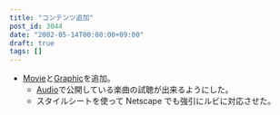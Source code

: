 ```yaml
---
title: "コンテンツ追加"
post_id: 3044
date: "2002-05-14T00:00:00+09:00"
draft: true
tags: []
---
```



* [Movie](https://danmaq.com/tag/videos)と[Graphic](https://danmaq.com/category/products/illustration)を追加。
  * [Audio](https://danmaq.com/category/products/musics)で公開している楽曲の試聴が出来るようにした。
  * スタイルシートを使って Netscape でも強引にルビに対応させた。
